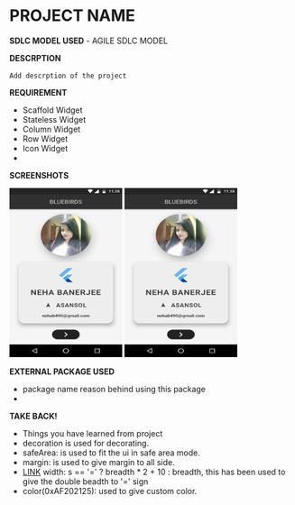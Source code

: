 # PROJECT NAME
**SDLC MODEL USED**
	- AGILE SDLC MODEL

**DESCRPTION**
	
	Add descrption of the project

**REQUIREMENT**

 - Scaffold Widget
 - Stateless Widget
 - Column Widget
 - Row Widget
 - Icon Widget
 - 
 **SCREENSHOTS**
 
 <img width="200"  height = "300" src="https://github.com/uditswaroopa/bluebirds/blob/master/screenshots/1.jpg"></img>
 <img width="200"  height = "300" src="https://github.com/uditswaroopa/bluebirds/blob/master/screenshots/1.jpg"></img>

**EXTERNAL PACKAGE USED**

 - package name
	reason behind using this package
 - 
**TAKE BACK!**

 - Things you have learned from project 
 - decoration is used for decorating.
 - safeArea: is used to fit the ui in safe area mode.
 - margin: is used to give margin to all side.
 - [LINK]("https://github.com/uditswaroopa/bluebirds/blob/ecd6c4b1257704154f13487297aa22b9f12187ad/lib/button.dart#L14") width: s == '=' ? breadth * 2 + 10 : breadth, this has been used to give the double beadth to '=' sign
 - color(0xAF202125): used to give custom color.
 
